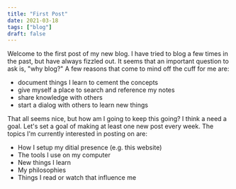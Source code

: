 ```yaml
---
title: "First Post"
date: 2021-03-18
tags: ["blog"]
draft: false
---
```


Welcome to the first post of my new blog. I have tried to blog a few times in the past, but have always fizzled out. It seems that an important question to ask is, "why blog?" A few reasons that come to mind off the cuff for me are:

- document things I learn to cement the concepts
- give myself a place to search and reference my notes
- share knowledge with others
- start a dialog with others to learn new things

That all seems nice, but how am I going to keep this going? I think a need a goal. Let's set a goal of making at least one new post every week. The topics I'm currently interested in posting on are:

- How I setup my ditial presence (e.g. this website)
- The tools I use on my computer
- New things I learn
- My philosophies
- Things I read or watch that influence me

